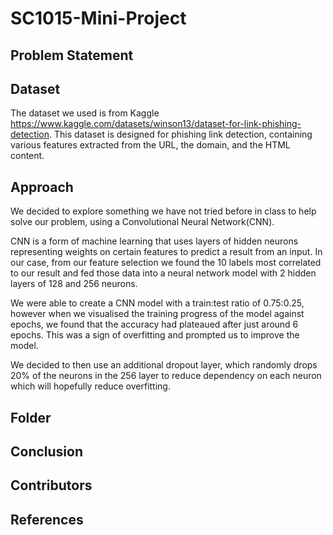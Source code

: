 # SC1015-Mini-Project
## Problem Statement
## Dataset
The dataset we used is from Kaggle https://www.kaggle.com/datasets/winson13/dataset-for-link-phishing-detection. This dataset is designed for phishing link detection, containing various features extracted from the URL, the domain, and the  HTML content. 
## Approach
We decided to explore something we have not tried before in class to help solve our problem, using a Convolutional Neural Network(CNN).

CNN is a form of machine learning that uses layers of hidden neurons representing weights on certain features to predict a result from an input. In our case, from our feature selection we found the 10 labels most correlated to our result and fed those data into a neural network model with 2 hidden layers of 128 and 256 neurons.

We were able to create a CNN model with a train:test ratio of 0.75:0.25, however when we visualised the training progress of the model against epochs, we found that the accuracy had plateaued after just around 6 epochs. This was a sign of overfitting and prompted us to improve the model.

We decided to then use an additional dropout layer, which randomly drops 20% of the neurons in the 256 layer to reduce dependency on each neuron which will hopefully reduce overfitting.

## Folder
## Conclusion
## Contributors
## References

